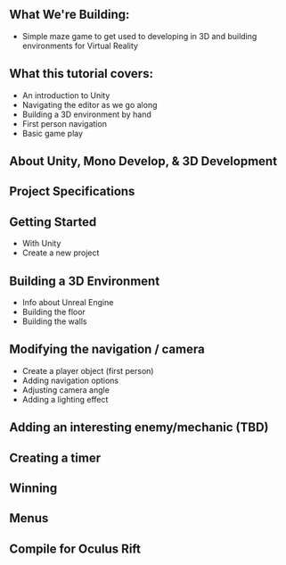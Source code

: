 ## What We're Building:
- Simple maze game to get used to developing in 3D and building environments for Virtual Reality

## What this tutorial covers:
* An introduction to Unity
* Navigating the editor as we go along
* Building a 3D environment by hand
* First person navigation
* Basic game play

## About Unity, Mono Develop, & 3D Development

## Project Specifications <!-- TODO: change this to a better title -->

## Getting Started
  - With Unity
  - Create a new project

## Building a 3D Environment
  - Info about Unreal Engine <!-- TODO: Companion tutorial -->
  - Building the floor
  - Building the walls

## Modifying the navigation / camera
  - Create a player object (first person)
  - Adding navigation options
  - Adjusting camera angle
  - Adding a lighting effect

## Adding an interesting enemy/mechanic (TBD)

## Creating a timer

## Winning <end game state>

## Menus

## Compile for Oculus Rift
